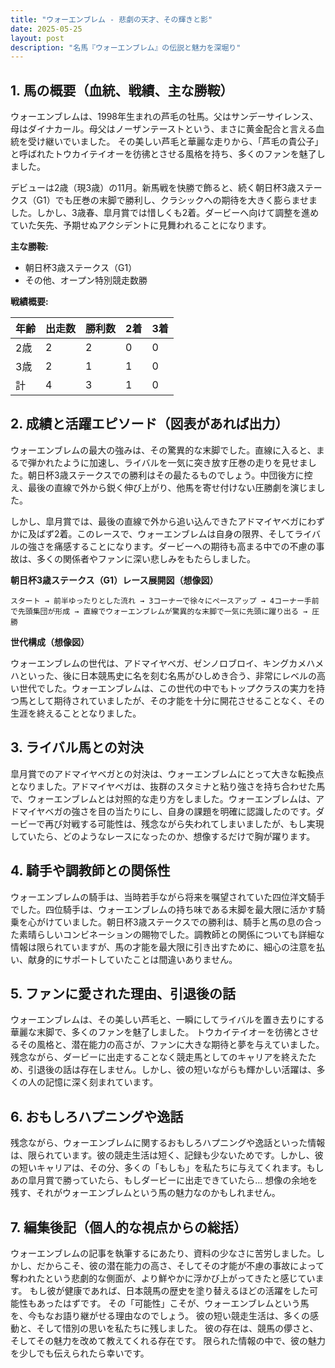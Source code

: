 ```yaml
---
title: "ウォーエンブレム - 悲劇の天才、その輝きと影"
date: 2025-05-25
layout: post
description: "名馬『ウォーエンブレム』の伝説と魅力を深堀り"
---
```


## 1. 馬の概要（血統、戦績、主な勝鞍）

ウォーエンブレムは、1998年生まれの芦毛の牡馬。父はサンデーサイレンス、母はダイナカール。母父はノーザンテーストという、まさに黄金配合と言える血統を受け継いでいました。  その美しい芦毛と華麗な走りから、「芦毛の貴公子」と呼ばれたトウカイテイオーを彷彿とさせる風格を持ち、多くのファンを魅了しました。

デビューは2歳（現3歳）の11月。新馬戦を快勝で飾ると、続く朝日杯3歳ステークス（G1）でも圧巻の末脚で勝利し、クラシックへの期待を大きく膨らませました。しかし、3歳春、皐月賞では惜しくも2着。ダービーへ向けて調整を進めていた矢先、予期せぬアクシデントに見舞われることになります。

**主な勝鞍:**

* 朝日杯3歳ステークス（G1）
* その他、オープン特別競走数勝


**戦績概要:**

| 年齢 | 出走数 | 勝利数 | 2着 | 3着 |
|---|---|---|---|---|
| 2歳 | 2 | 2 | 0 | 0 |
| 3歳 | 2 | 1 | 1 | 0 |
| 計 | 4 | 3 | 1 | 0 |


## 2. 成績と活躍エピソード（図表があれば出力）

ウォーエンブレムの最大の強みは、その驚異的な末脚でした。直線に入ると、まるで弾かれたように加速し、ライバルを一気に突き放す圧巻の走りを見せました。朝日杯3歳ステークスでの勝利はその最たるものでしょう。中団後方に控え、最後の直線で外から鋭く伸び上がり、他馬を寄せ付けない圧勝劇を演じました。

しかし、皐月賞では、最後の直線で外から追い込んできたアドマイヤベガにわずかに及ばず2着。このレースで、ウォーエンブレムは自身の限界、そしてライバルの強さを痛感することになります。ダービーへの期待も高まる中での不慮の事故は、多くの関係者やファンに深い悲しみをもたらしました。


**朝日杯3歳ステークス（G1）レース展開図（想像図）**

```
スタート → 前半ゆったりとした流れ → 3コーナーで徐々にペースアップ → 4コーナー手前で先頭集団が形成 → 直線でウォーエンブレムが驚異的な末脚で一気に先頭に躍り出る → 圧勝
```

**世代構成（想像図）**

ウォーエンブレムの世代は、アドマイヤベガ、ゼンノロブロイ、キングカメハメハといった、後に日本競馬史に名を刻む名馬がひしめき合う、非常にレベルの高い世代でした。ウォーエンブレムは、この世代の中でもトップクラスの実力を持つ馬として期待されていましたが、その才能を十分に開花させることなく、その生涯を終えることとなりました。


## 3. ライバル馬との対決

皐月賞でのアドマイヤベガとの対決は、ウォーエンブレムにとって大きな転換点となりました。アドマイヤベガは、抜群のスタミナと粘り強さを持ち合わせた馬で、ウォーエンブレムとは対照的な走り方をしました。ウォーエンブレムは、アドマイヤベガの強さを目の当たりにし、自身の課題を明確に認識したのです。ダービーで再び対戦する可能性は、残念ながら失われてしまいましたが、もし実現していたら、どのようなレースになったのか、想像するだけで胸が躍ります。


## 4. 騎手や調教師との関係性

ウォーエンブレムの騎手は、当時若手ながら将来を嘱望されていた四位洋文騎手でした。四位騎手は、ウォーエンブレムの持ち味である末脚を最大限に活かす騎乗を心がけていました。朝日杯3歳ステークスでの勝利は、騎手と馬の息の合った素晴らしいコンビネーションの賜物でした。調教師との関係についても詳細な情報は限られていますが、馬の才能を最大限に引き出すために、細心の注意を払い、献身的にサポートしていたことは間違いありません。


## 5. ファンに愛された理由、引退後の話

ウォーエンブレムは、その美しい芦毛と、一瞬にしてライバルを置き去りにする華麗な末脚で、多くのファンを魅了しました。  トウカイテイオーを彷彿とさせるその風格と、潜在能力の高さが、ファンに大きな期待と夢を与えていました。  残念ながら、ダービーに出走することなく競走馬としてのキャリアを終えたため、引退後の話は存在しません。しかし、彼の短いながらも輝かしい活躍は、多くの人の記憶に深く刻まれています。


## 6. おもしろハプニングや逸話

残念ながら、ウォーエンブレムに関するおもしろハプニングや逸話といった情報は、限られています。彼の競走生活は短く、記録も少ないためです。しかし、彼の短いキャリアは、その分、多くの「もしも」を私たちに与えてくれます。もしあの皐月賞で勝っていたら、もしダービーに出走できていたら…  想像の余地を残す、それがウォーエンブレムという馬の魅力なのかもしれません。


## 7. 編集後記（個人的な視点からの総括）

ウォーエンブレムの記事を執筆するにあたり、資料の少なさに苦労しました。しかし、だからこそ、彼の潜在能力の高さ、そしてその才能が不慮の事故によって奪われたという悲劇的な側面が、より鮮やかに浮かび上がってきたと感じています。  もし彼が健康であれば、日本競馬の歴史を塗り替えるほどの活躍をした可能性もあったはずです。  その「可能性」こそが、ウォーエンブレムという馬を、今もなお語り継がせる理由なのでしょう。  彼の短い競走生活は、多くの感動と、そして惜別の思いを私たちに残しました。  彼の存在は、競馬の儚さと、そしてその魅力を改めて教えてくれる存在です。  限られた情報の中で、彼の魅力を少しでも伝えられたら幸いです。
